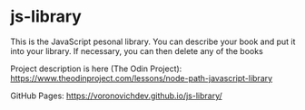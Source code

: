 # js-library

This is the JavaScript pesonal library. You can describe your book and put it into your library. If necessary, you can then delete any of the books

Project description is here (The Odin Project): https://www.theodinproject.com/lessons/node-path-javascript-library

GitHub Pages: https://voronovichdev.github.io/js-library/

